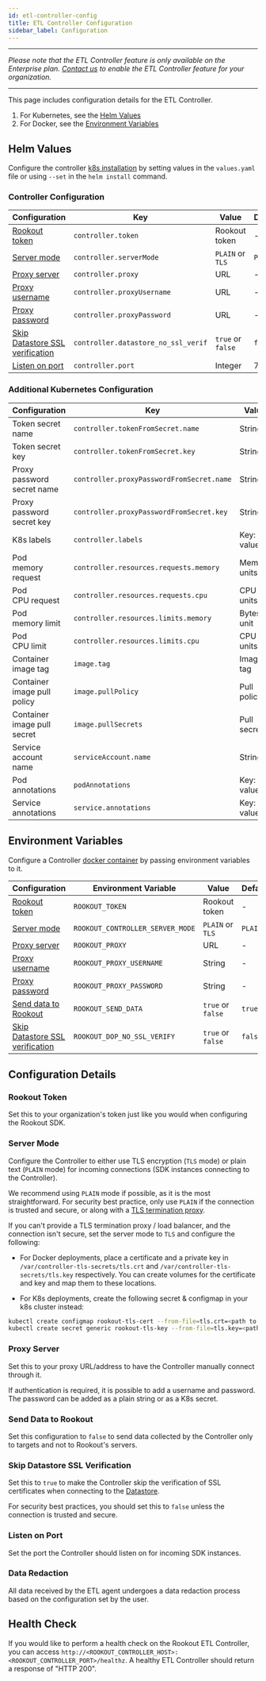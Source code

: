 ```yaml
---
id: etl-controller-config
title: ETL Controller Configuration
sidebar_label: Configuration
---
```


---

*Please note that the ETL Controller feature is only available on the Enterprise plan. [Contact us](https://www.rookout.com/company/contact) to enable the ETL Controller feature for your organization.*

---

This page includes configuration details for the ETL Controller.

1. For Kubernetes, see the [Helm Values](#helm-values)
2. For Docker, see the [Environment Variables](#environment-variables)

## Helm Values

Configure the controller [k8s installation](etl-controller-install#kubernetes) by setting values in the `values.yaml` file or using `--set` in the `helm install` command.

### Controller Configuration

| Configuration                                                       | Key                                         | Value                | Default |
| ---                                                                 | ---                                         | ---                  | ---     |
| [Rookout token](#rookout-token)                                     | `controller.token`                          | Rookout token        | -       |  
| [Server mode](#server-mode)                                         | `controller.serverMode`                     | `PLAIN` or `TLS`     | `PLAIN` |
| [Proxy server](#proxy-server)                                       | `controller.proxy`                          | URL                  | -       |
| [Proxy username](#proxy-server)                                     | `controller.proxyUsername`                  | URL                  | -       |
| [Proxy password](#proxy-server)                                     | `controller.proxyPassword`                  | URL                  | -       |
| [Skip Datastore SSL verification](#skip-datastore-ssl-verification) | `controller.datastore_no_ssl_verif`         | `true` or `false`    | `false` |
| [Listen on port](#listen-on-port)                                   | `controller.port`                           | Integer              | 7488    |

### Additional Kubernetes Configuration

| Configuration                               | Key                                       | Value                | Default     |
| ---                                         | ---                                       | ---                  | ---         |
| Token secret name                           | `controller.tokenFromSecret.name`         | String               | -           |
| Token secret key                            | `controller.tokenFromSecret.key`          | String               | -           |
| Proxy password secret name                  | `controller.proxyPasswordFromSecret.name` | String               | -           |
| Proxy password secret key                   | `controller.proxyPasswordFromSecret.key`  | String               | -           |
| K8s labels                                  | `controller.labels`                       | Key: value           | -           |
| Pod<br>memory request                       | `controller.resources.requests.memory`    | Memory units         | 32Mi        |
| Pod<br>CPU request                          | `controller.resources.requests.cpu`       | CPU units            | 30m         |
| Pod<br>memory limit                         | `controller.resources.limits.memory`      | Bytes unit           | 1024Mi      |
| Pod<br>CPU limit                            | `controller.resources.limits.cpu`         | CPU units            | 4000m       |
| Container<br>image tag                      | `image.tag`                               | Image tag            | latest      |
| Container<br>image pull policy              | `image.pullPolicy`                        | Pull policy          | `Always`    |
| Container<br>image pull secret              | `image.pullSecrets`                       | Pull secrets         | -           |
| Service account<br>name                     | `serviceAccount.name`                     | String               | -           |
| Pod<br>annotations                          | `podAnnotations`                          | Key: value           | -           |
| Service<br>annotations                      | `service.annotations`                     | Key: value           | -           |

## Environment Variables

Configure a Controller [docker container](etl-controller-install#docker) by passing environment variables to it.


| Configuration                                                       | Environment Variable             | Value             | Default |
| ---                                                                 | ---                              | ---               | ---     |
| [Rookout token](#rookout-token)                                     | `ROOKOUT_TOKEN`                  | Rookout token     | -       |
| [Server mode](#server-mode)                                         | `ROOKOUT_CONTROLLER_SERVER_MODE` | `PLAIN` or `TLS`  | `PLAIN` |
| [Proxy server](#proxy-server)                                       | `ROOKOUT_PROXY`                  | URL               | -       |
| [Proxy username](#proxy-server)                                     | `ROOKOUT_PROXY_USERNAME`         | String            | -       |
| [Proxy password](#proxy-server)                                     | `ROOKOUT_PROXY_PASSWORD`         | String            | -       |
| [Send data to Rookout](#send-data-to-rookout)                       | `ROOKOUT_SEND_DATA`              | `true` or `false` | `true`  |
| [Skip Datastore SSL verification](#skip-datastore-ssl-verification) | `ROOKOUT_DOP_NO_SSL_VERIFY`      | `true` or `false` | `false` |


## Configuration Details

### Rookout Token

Set this to your organization's token just like you would when configuring the Rookout SDK.

### Server Mode

Configure the Controller to either use TLS encryption (`TLS` mode) or plain text (`PLAIN` mode) for incoming connections (SDK instances connecting to the Controller).

We recommend using `PLAIN` mode if possible, as it is the most straightforward. For security best practice, only use `PLAIN` if the connection is trusted and secure, or along with a [TLS termination proxy](https://en.wikipedia.org/wiki/TLS_termination_proxy).

If you can't provide a TLS termination proxy / load balancer, and the connection isn't secure, set the server mode to `TLS` and configure the following:

* For Docker deployments, place a certificate and a private key in `/var/controller-tls-secrets/tls.crt` and `/var/controller-tls-secrets/tls.key` respectively. You can create volumes for the certificate and key and map them to these locations.

* For K8s deployments, create the following secret & configmap in your k8s cluster instead:

```bash
kubectl create configmap rookout-tls-cert --from-file=tls.crt=<path to cert file>
kubectl create secret generic rookout-tls-key --from-file=tls.key=<path to key file>
```

### Proxy Server

Set this to your proxy URL/address to have the Controller manually connect through it.

If authentication is required, it is possible to add a username and password. The password can be added as a plain string or as a K8s secret.

### Send Data to Rookout

Set this configuration to `false` to send data collected by the Controller only to targets and not to Rookout's servers.

### Skip Datastore SSL Verification

Set this to `true` to make the Controller skip the verification of SSL certificates when connecting to the [Datastore](dop-intro.md).

For security best practices, you should set this to `false` unless the connection is trusted and secure.

### Listen on Port

Set the port the Controller should listen on for incoming SDK instances.

### Data Redaction

All data received by the ETL agent undergoes a data redaction process based on the configuration set by the user.

## Health Check

If you would like to perform a health check on the Rookout ETL Controller, you can access `http://<ROOKOUT_CONTROLLER_HOST>:<ROOKOUT_CONTROLLER_PORT>/healthz`. A healthy ETL Controller should return a response of "HTTP 200".

